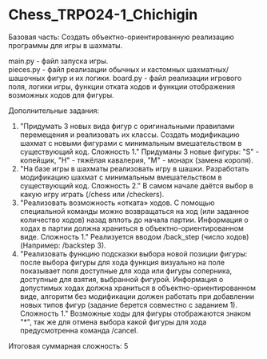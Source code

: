 # Chess_TRPO24-1_Chichigin

Базовая часть: Создать объектно-ориентированную реализацию программы для игры в шахматы.

main.py - файл запуска игры.  
pieces.py - файл реализации обычных и кастомных шахматных/шашочных фигур и их логики.
board.py - файл реализации игрового поля, логики игры, функции отката ходов и функции отображения возможных ходов для фигуры.

Дополнительные задания:

1. "Придумать 3 новых вида фигур с оригинальными правилами перемещения и реализовать их классы. Создать модификацию шахмат с новыми фигурами с минимальным вмешательством в существующий код. Сложность 1." Придуманы 3 новые фигуры: "S" - копейщик, "H" - тяжёлая кавалерия, "M" - монарх (замена короля).
2. "На базе игры в шахматы реализовать игру в шашки. Разработать модификацию шахмат с минимальным вмешательством в существующий код. Сложность 2." В самом начале даётся выбор в какую игру играть (/chess или /checkers).
3. "Реализовать возможность «отката» ходов. С помощью специальной команды можно возвращаться на ход (или заданное количество ходов) назад вплоть до начала партии. Информация о ходах в партии должна храниться в объектно-ориентированном виде. Сложность 1." Реализуется вводом /back_step (число ходов) (Например: /backstep 3).
4. "Реализовать функцию подсказки выбора новой позиции фигуры: после выбора фигуры для хода функция визуально на поле показывает поля доступные для хода или фигуры соперника, доступные для взятия, выбранной фигурой. Информация о допустимых ходах должна храниться в объектно-ориентированном виде, алгоритм без модификации должен работать при добавлении новых типов фигур (задание берется совместно с заданием 1). Сложность 1." Возможные ходы для фигуры отображаются знаком "*", так же для отмена выбора какой фигуры для хода предусмотренна команда /cancel.

Итоговая суммарная сложность: 5
